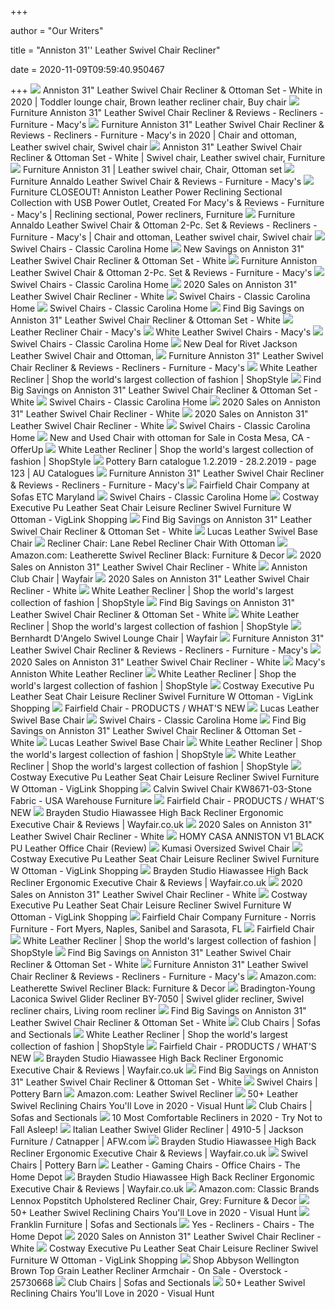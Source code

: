 +++
        
author = "Our Writers"
        
title = "Anniston 31'' Leather Swivel Chair Recliner"
        
date = 2020-11-09T09:59:40.950467
        
+++
[ ![](https://i.pinimg.com/originals/f3/d8/38/f3d8385c11ea0e497be3640955da2247.jpg)](https://i.pinimg.com/originals/f3/d8/38/f3d8385c11ea0e497be3640955da2247.jpg) Anniston 31" Leather Swivel Chair Recliner & Ottoman Set - White in 2020 |  Toddler lounge chair, Brown leather recliner chair, Buy chair
[ ![](https://slimages.macys.com/is/image/MCY/products/2/optimized/9141742_fpx.tif?op_sharpen=1&wid=500&hei=613&fit=fit,1&$filtersm$)](https://slimages.macys.com/is/image/MCY/products/2/optimized/9141742_fpx.tif?op_sharpen=1&wid=500&hei=613&fit=fit,1&$filtersm$) Furniture Anniston 31" Leather Swivel Chair Recliner & Reviews - Recliners  - Furniture - Macy's
[ ![](https://i.pinimg.com/236x/1f/bf/6e/1fbf6e5979c2e71d17ffd0f0342d38b0.jpg)](https://i.pinimg.com/236x/1f/bf/6e/1fbf6e5979c2e71d17ffd0f0342d38b0.jpg) Furniture Anniston 31" Leather Swivel Chair Recliner & Reviews - Recliners  - Furniture - Macy's in 2020 | Chair and ottoman, Leather swivel chair, Swivel  chair
[ ![](https://i.pinimg.com/474x/19/02/16/1902162b6ea0b7a090602c9dafbcfdc9.jpg)](https://i.pinimg.com/474x/19/02/16/1902162b6ea0b7a090602c9dafbcfdc9.jpg) Anniston 31" Leather Swivel Chair Recliner & Ottoman Set - White | Swivel  chair, Leather swivel chair, Furniture
[ ![](https://i.pinimg.com/564x/cf/80/35/cf8035f358df19d034cc66fe7446ffff.jpg)](https://i.pinimg.com/564x/cf/80/35/cf8035f358df19d034cc66fe7446ffff.jpg) Furniture Anniston 31 | Leather swivel chair, Chair, Ottoman set
[ ![](https://slimages.macys.com/is/image/MCY/products/4/optimized/3626204_fpx.tif?op_sharpen=1&wid=500&hei=613&fit=fit,1&$filtersm$)](https://slimages.macys.com/is/image/MCY/products/4/optimized/3626204_fpx.tif?op_sharpen=1&wid=500&hei=613&fit=fit,1&$filtersm$) Furniture Annaldo Leather Swivel Chair & Reviews - Furniture - Macy's
[ ![](https://i.pinimg.com/564x/eb/4b/da/eb4bdaca9c3448c82add983f523d83ec.jpg)](https://i.pinimg.com/564x/eb/4b/da/eb4bdaca9c3448c82add983f523d83ec.jpg) Furniture CLOSEOUT! Anniston Leather Power Reclining Sectional Collection  with USB Power Outlet, Created For Macy's & Reviews - Furniture - Macy's |  Reclining sectional, Power recliners, Furniture
[ ![](https://i.pinimg.com/originals/8c/d6/95/8cd695315fe94fb48be10448687a7b2f.jpg)](https://i.pinimg.com/originals/8c/d6/95/8cd695315fe94fb48be10448687a7b2f.jpg) Furniture Annaldo Leather Swivel Chair & Ottoman 2-Pc. Set & Reviews -  Recliners - Furniture - Macy's | Chair and ottoman, Leather swivel chair, Swivel  chair
[ ![](https://cdn.shopify.com/s/files/1/0249/1174/1002/products/Screen_Shot_2019-10-29_at_9.19.27_PM_580x@2x.png?v=1578072359)](https://cdn.shopify.com/s/files/1/0249/1174/1002/products/Screen_Shot_2019-10-29_at_9.19.27_PM_580x@2x.png?v=1578072359) Swivel Chairs - Classic Carolina Home
[ ![](https://images.prod.meredith.com/product/26627eb342269eb7d2410a24cbd191cc/1596794857503/m/faversham-31-leather-manual-swivel-glider-recliner)](https://images.prod.meredith.com/product/26627eb342269eb7d2410a24cbd191cc/1596794857503/m/faversham-31-leather-manual-swivel-glider-recliner) New Savings on Anniston 31" Leather Swivel Chair Recliner & Ottoman Set -  White
[ ![](https://slimages.macys.com/is/image/MCY/products/0/optimized/8921130_fpx.tif?op_sharpen=1&wid=500&hei=613&fit=fit,1&$filtersm$)](https://slimages.macys.com/is/image/MCY/products/0/optimized/8921130_fpx.tif?op_sharpen=1&wid=500&hei=613&fit=fit,1&$filtersm$) Furniture Anniston Leather Swivel Chair & Ottoman 2-Pc. Set & Reviews -  Furniture - Macy's
[ ![](https://cdn.shopify.com/s/files/1/0249/1174/1002/products/U7130-04-03_580x@2x.jpg?v=1603280790)](https://cdn.shopify.com/s/files/1/0249/1174/1002/products/U7130-04-03_580x@2x.jpg?v=1603280790) Swivel Chairs - Classic Carolina Home
[ ![](https://images.prod.meredith.com/product/b9461be0d06a3532e05c0b9abfe1f578/1596795014077/m/faversham-31-leather-manual-swivel-glider-recliner)](https://images.prod.meredith.com/product/b9461be0d06a3532e05c0b9abfe1f578/1596795014077/m/faversham-31-leather-manual-swivel-glider-recliner) 2020 Sales on Anniston 31" Leather Swivel Chair Recliner - White
[ ![](https://cdn.shopify.com/s/files/1/0249/1174/1002/products/U8058-04-05_580x@2x.jpg?v=1603280611)](https://cdn.shopify.com/s/files/1/0249/1174/1002/products/U8058-04-05_580x@2x.jpg?v=1603280611) Swivel Chairs - Classic Carolina Home
[ ![](https://cdn.shopify.com/s/files/1/0249/1174/1002/products/CGRY-010-519_PRM_1_2048x.jpg?v=1578671238)](https://cdn.shopify.com/s/files/1/0249/1174/1002/products/CGRY-010-519_PRM_1_2048x.jpg?v=1578671238) Swivel Chairs - Classic Carolina Home
[ ![](https://images.prod.meredith.com/product/33ae6d3658972cf205881176a23938be/1576931757878/m/empire-reclining-swivel-chair-and-ottoman-grey)](https://images.prod.meredith.com/product/33ae6d3658972cf205881176a23938be/1576931757878/m/empire-reclining-swivel-chair-and-ottoman-grey) Find Big Savings on Anniston 31" Leather Swivel Chair Recliner & Ottoman  Set - White
[ ![](https://slimages.macysassets.com/is/image/MCY/products/8/optimized/9757178_fpx.tif?$browse$&wid=224&fmt=jpeg)](https://slimages.macysassets.com/is/image/MCY/products/8/optimized/9757178_fpx.tif?$browse$&wid=224&fmt=jpeg) Leather Recliner Chair - Macy's
[ ![](https://slimages.macysassets.com/is/image/MCY/products/4/optimized/9766494_fpx.tif?$browse$&wid=224&fmt=jpeg)](https://slimages.macysassets.com/is/image/MCY/products/4/optimized/9766494_fpx.tif?$browse$&wid=224&fmt=jpeg) White Leather Swivel Chairs - Macy's
[ ![](https://cdn.shopify.com/s/files/1/0249/1174/1002/products/U7127-04-05_2048x.jpg?v=1593604958)](https://cdn.shopify.com/s/files/1/0249/1174/1002/products/U7127-04-05_2048x.jpg?v=1593604958) Swivel Chairs - Classic Carolina Home
[ ![](https://images.prod.meredith.com/product/679ef02b18c3d9d656ec144d68518e40/1591267893060/l/rivet-jackson-leather-swivel-chair-and-ottoman)](https://images.prod.meredith.com/product/679ef02b18c3d9d656ec144d68518e40/1591267893060/l/rivet-jackson-leather-swivel-chair-and-ottoman) New Deal for Rivet Jackson Leather Swivel Chair and Ottoman,
[ ![](https://slimages.macysassets.com/is/image/MCY/products/1/optimized/10453651_fpx.tif?bgc=255,255,255&wid=224&qlt=90,0&layer=comp&op_sharpen=0&resMode=bicub&op_usm=0.7,1.0,0.5,0&fmt=jpeg)](https://slimages.macysassets.com/is/image/MCY/products/1/optimized/10453651_fpx.tif?bgc=255,255,255&wid=224&qlt=90,0&layer=comp&op_sharpen=0&resMode=bicub&op_usm=0.7,1.0,0.5,0&fmt=jpeg) Furniture Anniston 31" Leather Swivel Chair Recliner & Reviews - Recliners  - Furniture - Macy's
[ ![](https://img.shopstyle-cdn.com/sim/ae/b7/aeb76382ade9f1eab93a23b357d257d9_xlarge/fairfield-genuine-leather-swivel-recliner-omnia-leather-body-fabric-guanaco-dark-brown-nailhead-detail-medium-tuscan-touching-reclining-type-powe.jpg)](https://img.shopstyle-cdn.com/sim/ae/b7/aeb76382ade9f1eab93a23b357d257d9_xlarge/fairfield-genuine-leather-swivel-recliner-omnia-leather-body-fabric-guanaco-dark-brown-nailhead-detail-medium-tuscan-touching-reclining-type-powe.jpg) White Leather Recliner | Shop the world's largest collection of fashion |  ShopStyle
[ ![](https://images.prod.meredith.com/product/fbf0100baf7ab4ab2e9fbe3f0b148e87/1598004410631/m/oslo-leather-swivel-recliner-and-ottoman-set-in-black)](https://images.prod.meredith.com/product/fbf0100baf7ab4ab2e9fbe3f0b148e87/1598004410631/m/oslo-leather-swivel-recliner-and-ottoman-set-in-black) Find Big Savings on Anniston 31" Leather Swivel Chair Recliner & Ottoman  Set - White
[ ![](https://cdn.shopify.com/s/files/1/0249/1174/1002/products/s239966557246750173_p3335_i4_w600_2048x.jpg?v=1578064297)](https://cdn.shopify.com/s/files/1/0249/1174/1002/products/s239966557246750173_p3335_i4_w600_2048x.jpg?v=1578064297) Swivel Chairs - Classic Carolina Home
[ ![](https://images.prod.meredith.com/product/a0fb69d95159cba2b60db328143f6435/1596794986802/m/faversham-31-leather-manual-swivel-glider-recliner)](https://images.prod.meredith.com/product/a0fb69d95159cba2b60db328143f6435/1596794986802/m/faversham-31-leather-manual-swivel-glider-recliner) 2020 Sales on Anniston 31" Leather Swivel Chair Recliner - White
[ ![](https://images.prod.meredith.com/product/98ef54728b0e00112718380ec9a93aa8/1596794978188/m/faversham-31-leather-manual-swivel-glider-recliner)](https://images.prod.meredith.com/product/98ef54728b0e00112718380ec9a93aa8/1596794978188/m/faversham-31-leather-manual-swivel-glider-recliner) 2020 Sales on Anniston 31" Leather Swivel Chair Recliner - White
[ ![](https://cdn.shopify.com/s/files/1/0249/1174/1002/products/AT9605-SKF_3_4_2048x.png?v=1578084444)](https://cdn.shopify.com/s/files/1/0249/1174/1002/products/AT9605-SKF_3_4_2048x.png?v=1578084444) Swivel Chairs - Classic Carolina Home
[ ![](https://images.offerup.com/TjMqx2RsiEHr35WruRudbVNrPXQ=/300x400/3d2e/3d2e69ed86aa4f92a97e493aa9f775eb.jpg)](https://images.offerup.com/TjMqx2RsiEHr35WruRudbVNrPXQ=/300x400/3d2e/3d2e69ed86aa4f92a97e493aa9f775eb.jpg) New and Used Chair with ottoman for Sale in Costa Mesa, CA - OfferUp
[ ![](https://img.shopstyle-cdn.com/sim/67/ce/67ce899f009b139aa6a33aa3422ea481_xlarge/furniture-faversham-31-leather-manual-rocker-recliner.jpg)](https://img.shopstyle-cdn.com/sim/67/ce/67ce899f009b139aa6a33aa3422ea481_xlarge/furniture-faversham-31-leather-manual-rocker-recliner.jpg) White Leather Recliner | Shop the world's largest collection of fashion |  ShopStyle
[ ![](https://au-catalogues.com/public/gimg/4/6/2/3/9/5/462395-900-100000.jpg)](https://au-catalogues.com/public/gimg/4/6/2/3/9/5/462395-900-100000.jpg) Pottery Barn catalogue 1.2.2019 - 28.2.2019 - page 123 | AU Catalogues
[ ![](https://slimages.macysassets.com/is/image/MCY/products/9/optimized/3633679_fpx.tif?bgc=255,255,255&wid=224&qlt=90,0&layer=comp&op_sharpen=0&resMode=bicub&op_usm=0.7,1.0,0.5,0&fmt=jpeg)](https://slimages.macysassets.com/is/image/MCY/products/9/optimized/3633679_fpx.tif?bgc=255,255,255&wid=224&qlt=90,0&layer=comp&op_sharpen=0&resMode=bicub&op_usm=0.7,1.0,0.5,0&fmt=jpeg) Furniture Anniston 31" Leather Swivel Chair Recliner & Reviews - Recliners  - Furniture - Macy's
[ ![](https://images2.imgix.net/p4dbimg/1110/images/1138-31.jpg?fit=fill&trim=color&trimcolor=FFFFFF&trimtol=5&bg=FFFFFF&w=384&h=288&fm=pjpg&auto=format)](https://images2.imgix.net/p4dbimg/1110/images/1138-31.jpg?fit=fill&trim=color&trimcolor=FFFFFF&trimtol=5&bg=FFFFFF&w=384&h=288&fm=pjpg&auto=format) Fairfield Chair Company at Sofas ETC Maryland
[ ![](https://cdn.shopify.com/s/files/1/0249/1174/1002/products/VBCN-003-061_PRM_1_2048x.jpg?v=1578671275)](https://cdn.shopify.com/s/files/1/0249/1174/1002/products/VBCN-003-061_PRM_1_2048x.jpg?v=1578671275) Swivel Chairs - Classic Carolina Home
[ ![](https://images.viglink.com/product/250x250/ashleyfurniture-scene7-com/397814c9aa569bda42877df291916a77ec2cca42.jpg?url=https%3A%2F%2Fashleyfurniture.scene7.com%2Fis%2Fimage%2FAshleyFurniture%2FB600000369-SW-KO)](https://images.viglink.com/product/250x250/ashleyfurniture-scene7-com/397814c9aa569bda42877df291916a77ec2cca42.jpg?url=https%3A%2F%2Fashleyfurniture.scene7.com%2Fis%2Fimage%2FAshleyFurniture%2FB600000369-SW-KO) Costway Executive Pu Leather Seat Chair Leisure Recliner Swivel Furniture W  Ottoman - VigLink Shopping
[ ![](https://images.prod.meredith.com/product/1eefbe7d606d039af0d9aceb3b37ee07/1576931614181/m/homcom-pu-leather-massage-swivel-recliner-chair-and-ottoman-with-bentwood-base-brown)](https://images.prod.meredith.com/product/1eefbe7d606d039af0d9aceb3b37ee07/1576931614181/m/homcom-pu-leather-massage-swivel-recliner-chair-and-ottoman-with-bentwood-base-brown) Find Big Savings on Anniston 31" Leather Swivel Chair Recliner & Ottoman  Set - White
[ ![](https://assets.weimgs.com/weimgs/rk/images/wcm/products/202040/0304/lucas-leather-swivel-base-chair-c.jpg)](https://assets.weimgs.com/weimgs/rk/images/wcm/products/202040/0304/lucas-leather-swivel-base-chair-c.jpg) Lucas Leather Swivel Base Chair
[ ![](https://arnavutkremtr.info/wp-content/uploads/2018/09/lane-leather-recliner-with-nailhead-trim-warranty-furniture-rebel-and-ottoman-reclining-chair-beauty-home-improve-728x447.jpg)](https://arnavutkremtr.info/wp-content/uploads/2018/09/lane-leather-recliner-with-nailhead-trim-warranty-furniture-rebel-and-ottoman-reclining-chair-beauty-home-improve-728x447.jpg) Recliner Chair: Lane Rebel Recliner Chair With Ottoman
[ ![](https://images-na.ssl-images-amazon.com/images/I/71XL-ksJCAL._AC_SL1500_.jpg)](https://images-na.ssl-images-amazon.com/images/I/71XL-ksJCAL._AC_SL1500_.jpg) Amazon.com: Leatherette Swivel Recliner Black: Furniture & Decor
[ ![](https://images.prod.meredith.com/product/533bdc03889bf88df226f5c0ae067508/1576931965628/m/aspen-lenado-leather-power-swivel-recliner-chair)](https://images.prod.meredith.com/product/533bdc03889bf88df226f5c0ae067508/1576931965628/m/aspen-lenado-leather-power-swivel-recliner-chair) 2020 Sales on Anniston 31" Leather Swivel Chair Recliner - White
[ ![](https://secure.img1-fg.wfcdn.com/im/39757761/resize-h310-w310%5Ecompr-r85/7184/71846174/garren-club-chair.jpg)](https://secure.img1-fg.wfcdn.com/im/39757761/resize-h310-w310%5Ecompr-r85/7184/71846174/garren-club-chair.jpg) Anniston Club Chair | Wayfair
[ ![](https://images.prod.meredith.com/product/28e83d93cf547a6021a75fd00ab354f2/1577700200969/m/360-swivel-manual-leather-recliner-chair)](https://images.prod.meredith.com/product/28e83d93cf547a6021a75fd00ab354f2/1577700200969/m/360-swivel-manual-leather-recliner-chair) 2020 Sales on Anniston 31" Leather Swivel Chair Recliner - White
[ ![](https://img.shopstyle-cdn.com/sim/f4/ea/f4eabd51f21e89497f40a501c64486a3_xlarge/red-barrel-studioa-huttonsville-leather-manual-swivel-recliner-with-ottoman-red-barrel-studioa-fabric-white.jpg)](https://img.shopstyle-cdn.com/sim/f4/ea/f4eabd51f21e89497f40a501c64486a3_xlarge/red-barrel-studioa-huttonsville-leather-manual-swivel-recliner-with-ottoman-red-barrel-studioa-fabric-white.jpg) White Leather Recliner | Shop the world's largest collection of fashion |  ShopStyle
[ ![](https://images.prod.meredith.com/product/9bfb08a9007d9626a192d5efff9ba18e/1583402645478/m/bonded-leather-swivel-reclining-chair-with-ottoman-black)](https://images.prod.meredith.com/product/9bfb08a9007d9626a192d5efff9ba18e/1583402645478/m/bonded-leather-swivel-reclining-chair-with-ottoman-black) Find Big Savings on Anniston 31" Leather Swivel Chair Recliner & Ottoman  Set - White
[ ![](https://img.shopstyle-cdn.com/sim/df/02/df026d61a9b793eafb2c65942d77e636_xlarge/addison-leather-recliner-with-nailheads.jpg)](https://img.shopstyle-cdn.com/sim/df/02/df026d61a9b793eafb2c65942d77e636_xlarge/addison-leather-recliner-with-nailheads.jpg) White Leather Recliner | Shop the world's largest collection of fashion |  ShopStyle
[ ![](https://secure.img1-fg.wfcdn.com/im/08323842/compr-r85/1173/117379903/dangelo-swivel-lounge-chair.jpg)](https://secure.img1-fg.wfcdn.com/im/08323842/compr-r85/1173/117379903/dangelo-swivel-lounge-chair.jpg) Bernhardt D'Angelo Swivel Lounge Chair | Wayfair
[ ![](https://slimages.macysassets.com/is/image/MCY/products/4/optimized/3627844_fpx.tif?bgc=255,255,255&wid=224&qlt=90,0&layer=comp&op_sharpen=0&resMode=bicub&op_usm=0.7,1.0,0.5,0&fmt=jpeg)](https://slimages.macysassets.com/is/image/MCY/products/4/optimized/3627844_fpx.tif?bgc=255,255,255&wid=224&qlt=90,0&layer=comp&op_sharpen=0&resMode=bicub&op_usm=0.7,1.0,0.5,0&fmt=jpeg) Furniture Anniston 31" Leather Swivel Chair Recliner & Reviews - Recliners  - Furniture - Macy's
[ ![](https://images.prod.meredith.com/product/b222e6ca6488e35b7d24b555e68518d6/1577700236228/m/360-swivel-manual-leather-recliner-chair)](https://images.prod.meredith.com/product/b222e6ca6488e35b7d24b555e68518d6/1577700236228/m/360-swivel-manual-leather-recliner-chair) 2020 Sales on Anniston 31" Leather Swivel Chair Recliner - White
[ ![](https://www.homestead.com/~site/ecomm/media/image/395694/o)](https://www.homestead.com/~site/ecomm/media/image/395694/o) Macy's Anniston White Leather Recliner
[ ![](https://img.shopstyle-cdn.com/sim/a5/1e/a51e8b34a54b8ca75b9506d9ee48c296_xlarge/stellan-faux-leather-swivel-recliner-bradington-young-body-fabric-outsider-cloud-nailhead-detail-antique-7-16-inch-cushion-fill-premier-down.jpg)](https://img.shopstyle-cdn.com/sim/a5/1e/a51e8b34a54b8ca75b9506d9ee48c296_xlarge/stellan-faux-leather-swivel-recliner-bradington-young-body-fabric-outsider-cloud-nailhead-detail-antique-7-16-inch-cushion-fill-premier-down.jpg) White Leather Recliner | Shop the world's largest collection of fashion |  ShopStyle
[ ![](https://images.viglink.com/product/250x250/cdn-shopify-com/68a744d0d524314794f3a9530ac8d6160e5c2cdb.jpg?url=https%3A%2F%2Fcdn.shopify.com%2Fs%2Ffiles%2F1%2F1175%2F5656%2Fproducts%2FMOC-09M-BK-00.jpg%3Fv%3D1525425256)](https://images.viglink.com/product/250x250/cdn-shopify-com/68a744d0d524314794f3a9530ac8d6160e5c2cdb.jpg?url=https%3A%2F%2Fcdn.shopify.com%2Fs%2Ffiles%2F1%2F1175%2F5656%2Fproducts%2FMOC-09M-BK-00.jpg%3Fv%3D1525425256) Costway Executive Pu Leather Seat Chair Leisure Recliner Swivel Furniture W  Ottoman - VigLink Shopping
[ ![](https://www.fairfieldchair.com/assets/images/1/products/thumbnails/1452-01.jpg)](https://www.fairfieldchair.com/assets/images/1/products/thumbnails/1452-01.jpg) Fairfield Chair - PRODUCTS / WHAT'S NEW
[ ![](https://assets.weimgs.com/weimgs/rk/images/wcm/products/202040/0194/lucas-leather-swivel-base-chair-o.jpg)](https://assets.weimgs.com/weimgs/rk/images/wcm/products/202040/0194/lucas-leather-swivel-base-chair-o.jpg) Lucas Leather Swivel Base Chair
[ ![](https://cdn.shopify.com/s/files/1/0249/1174/1002/products/Newton-Swivel-Chair-scaled-e1574851517819_2048x.jpg?v=1594814964)](https://cdn.shopify.com/s/files/1/0249/1174/1002/products/Newton-Swivel-Chair-scaled-e1574851517819_2048x.jpg?v=1594814964) Swivel Chairs - Classic Carolina Home
[ ![](https://images.prod.meredith.com/product/b46dbed7c1475212c4fa2e76dfdbb5a1/1598004382764/m/oslo-leather-swivel-recliner-and-ottoman-set-in-cobblestone)](https://images.prod.meredith.com/product/b46dbed7c1475212c4fa2e76dfdbb5a1/1598004382764/m/oslo-leather-swivel-recliner-and-ottoman-set-in-cobblestone) Find Big Savings on Anniston 31" Leather Swivel Chair Recliner & Ottoman  Set - White
[ ![](https://assets.weimgs.com/weimgs/rk/images/wcm/products/202034/0007/img46c.jpg)](https://assets.weimgs.com/weimgs/rk/images/wcm/products/202034/0007/img46c.jpg) Lucas Leather Swivel Base Chair
[ ![](https://img.shopstyle-cdn.com/sim/9c/0e/9c0e5052184f6d4821199f961b9452ab_xlarge/red-barrel-studioa-union-city-leather-manual-swivel-recliner-red-barrel-studioa-fabric-gray-genuine-leather.jpg)](https://img.shopstyle-cdn.com/sim/9c/0e/9c0e5052184f6d4821199f961b9452ab_xlarge/red-barrel-studioa-union-city-leather-manual-swivel-recliner-red-barrel-studioa-fabric-gray-genuine-leather.jpg) White Leather Recliner | Shop the world's largest collection of fashion |  ShopStyle
[ ![](https://img.shopstyle-cdn.com/sim/53/31/5331b89975e38facb49393628e8fc9a4_xlarge/yountville-leather-recliner.jpg)](https://img.shopstyle-cdn.com/sim/53/31/5331b89975e38facb49393628e8fc9a4_xlarge/yountville-leather-recliner.jpg) White Leather Recliner | Shop the world's largest collection of fashion |  ShopStyle
[ ![](https://images.viglink.com/product/250x250/cdn-shopify-com/631a9226e0b591743568c51c77ee62008335c00e.jpg?url=https%3A%2F%2Fcdn.shopify.com%2Fs%2Ffiles%2F1%2F1175%2F5656%2Fproducts%2F3_40fd81bc-0eee-4928-9cdf-b3ee38df28de.jpg%3Fv%3D1533878782)](https://images.viglink.com/product/250x250/cdn-shopify-com/631a9226e0b591743568c51c77ee62008335c00e.jpg?url=https%3A%2F%2Fcdn.shopify.com%2Fs%2Ffiles%2F1%2F1175%2F5656%2Fproducts%2F3_40fd81bc-0eee-4928-9cdf-b3ee38df28de.jpg%3Fv%3D1533878782) Costway Executive Pu Leather Seat Chair Leisure Recliner Swivel Furniture W  Ottoman - VigLink Shopping
[ ![](https://i2.wp.com/www.usawarehousefurniture.com/wp-content/uploads/2016/07/Calvin-Swivel-Chair-KW8671-03-Stone-Fabric.jpg?fit=555%2C651&ssl=1)](https://i2.wp.com/www.usawarehousefurniture.com/wp-content/uploads/2016/07/Calvin-Swivel-Chair-KW8671-03-Stone-Fabric.jpg?fit=555%2C651&ssl=1) Calvin Swivel Chair KW8671-03-Stone Fabric - USA Warehouse Furniture
[ ![](https://www.fairfieldchair.com/assets/images/1/products/thumbnails/6199-31.jpg)](https://www.fairfieldchair.com/assets/images/1/products/thumbnails/6199-31.jpg) Fairfield Chair - PRODUCTS / WHAT'S NEW
[ ![](https://secure.img1-fg.wfcdn.com/im/55118228/compr-r85/4835/48357894/hiawassee-high-back-recliner-ergonomic-executive-chair.jpg)](https://secure.img1-fg.wfcdn.com/im/55118228/compr-r85/4835/48357894/hiawassee-high-back-recliner-ergonomic-executive-chair.jpg) Brayden Studio Hiawassee High Back Recliner Ergonomic Executive Chair &  Reviews | Wayfair.co.uk
[ ![](https://images.prod.meredith.com/product/fed629f8653b08601795d6cea922b25e/1576933114255/m/leather-upholstered-swivel-glider-reclining-chair-black)](https://images.prod.meredith.com/product/fed629f8653b08601795d6cea922b25e/1576933114255/m/leather-upholstered-swivel-glider-reclining-chair-black) 2020 Sales on Anniston 31" Leather Swivel Chair Recliner - White
[ ![](https://www.originalvideoreviews.com/wp-content/uploads/2019/10/HOMY-CASA-PU-Leather-Office-Chair-Thumbnail.jpg)](https://www.originalvideoreviews.com/wp-content/uploads/2019/10/HOMY-CASA-PU-Leather-Office-Chair-Thumbnail.jpg) HOMY CASA ANNISTON V1 BLACK PU Leather Office Chair (Review)
[ ![](http://www.adjustableswivelchair.com/images/kumasi-oversized-swivel-chair.jpg)](http://www.adjustableswivelchair.com/images/kumasi-oversized-swivel-chair.jpg) Kumasi Oversized Swivel Chair
[ ![](https://images.viglink.com/product/250x250/cdn-shopify-com/7027a1197d3b19169327aa500543121929d507d8.jpg?url=https%3A%2F%2Fcdn.shopify.com%2Fs%2Ffiles%2F1%2F1175%2F5656%2Fproducts%2Fgardeon_bc9357ff-7fd8-4063-beaf-9cd80283eb68.jpg%3Fv%3D1571756746)](https://images.viglink.com/product/250x250/cdn-shopify-com/7027a1197d3b19169327aa500543121929d507d8.jpg?url=https%3A%2F%2Fcdn.shopify.com%2Fs%2Ffiles%2F1%2F1175%2F5656%2Fproducts%2Fgardeon_bc9357ff-7fd8-4063-beaf-9cd80283eb68.jpg%3Fv%3D1571756746) Costway Executive Pu Leather Seat Chair Leisure Recliner Swivel Furniture W  Ottoman - VigLink Shopping
[ ![](https://secure.img1-fg.wfcdn.com/im/84839722/resize-h800-w800%5Ecompr-r85/4830/48303766/Hiawassee+High+Back+Recliner+Ergonomic+Executive+Chair.jpg)](https://secure.img1-fg.wfcdn.com/im/84839722/resize-h800-w800%5Ecompr-r85/4830/48303766/Hiawassee+High+Back+Recliner+Ergonomic+Executive+Chair.jpg) Brayden Studio Hiawassee High Back Recliner Ergonomic Executive Chair &  Reviews | Wayfair.co.uk
[ ![](https://images.prod.meredith.com/product/937139f162a240c0dcb15844ba65a519/1576932404145/m/swivel-recliner-chair-in-black-faux-leather)](https://images.prod.meredith.com/product/937139f162a240c0dcb15844ba65a519/1576932404145/m/swivel-recliner-chair-in-black-faux-leather) 2020 Sales on Anniston 31" Leather Swivel Chair Recliner - White
[ ![](https://images.viglink.com/product/250x250/cdn-shopify-com/4ac6fb23194ea4fdf03dd2cdf6f8048b64da6800.jpg?url=https%3A%2F%2Fcdn.shopify.com%2Fs%2Ffiles%2F1%2F1175%2F5656%2Fproducts%2Fchair2_e7683dca-7f10-41a0-a569-cffd934e97d9.jpg%3Fv%3D1595836813)](https://images.viglink.com/product/250x250/cdn-shopify-com/4ac6fb23194ea4fdf03dd2cdf6f8048b64da6800.jpg?url=https%3A%2F%2Fcdn.shopify.com%2Fs%2Ffiles%2F1%2F1175%2F5656%2Fproducts%2Fchair2_e7683dca-7f10-41a0-a569-cffd934e97d9.jpg%3Fv%3D1595836813) Costway Executive Pu Leather Seat Chair Leisure Recliner Swivel Furniture W  Ottoman - VigLink Shopping
[ ![](https://images2.imgix.net/p4dbimg/1110/images/6121-31.jpg?fit=fill&trim=color&trimcolor=FFFFFF&trimtol=5&bg=FFFFFF&w=384&h=288&fm=pjpg&auto=format)](https://images2.imgix.net/p4dbimg/1110/images/6121-31.jpg?fit=fill&trim=color&trimcolor=FFFFFF&trimtol=5&bg=FFFFFF&w=384&h=288&fm=pjpg&auto=format) Fairfield Chair Company Furniture - Norris Furniture - Fort Myers, Naples,  Sanibel and Sarasota, FL
[ ![](https://www.fairfieldchair.com/assets/images/1/products/thumbnails/2725-31.jpg)](https://www.fairfieldchair.com/assets/images/1/products/thumbnails/2725-31.jpg) Fairfield Chair
[ ![](https://img.shopstyle-cdn.com/sim/55/b8/55b8c6721ab192a57d723de905c61d9e_xlarge/finkelstein-manual-swivel-recliner-with-ottoman-orren-ellis-upholstery-color-white.jpg)](https://img.shopstyle-cdn.com/sim/55/b8/55b8c6721ab192a57d723de905c61d9e_xlarge/finkelstein-manual-swivel-recliner-with-ottoman-orren-ellis-upholstery-color-white.jpg) White Leather Recliner | Shop the world's largest collection of fashion |  ShopStyle
[ ![](https://images.prod.meredith.com/product/6c49c36c79cc120ebcf74df476767153/1584266711045/m/thyme-black-leather-mahogany-swivel-recliner-and-ottoman-set-black)](https://images.prod.meredith.com/product/6c49c36c79cc120ebcf74df476767153/1584266711045/m/thyme-black-leather-mahogany-swivel-recliner-and-ottoman-set-black) Find Big Savings on Anniston 31" Leather Swivel Chair Recliner & Ottoman  Set - White
[ ![](https://slimages.macysassets.com/is/image/MCY/products/8/optimized/12641638_fpx.tif?bgc=255,255,255&wid=224&qlt=90,0&layer=comp&op_sharpen=0&resMode=bicub&op_usm=0.7,1.0,0.5,0&fmt=jpeg)](https://slimages.macysassets.com/is/image/MCY/products/8/optimized/12641638_fpx.tif?bgc=255,255,255&wid=224&qlt=90,0&layer=comp&op_sharpen=0&resMode=bicub&op_usm=0.7,1.0,0.5,0&fmt=jpeg) Furniture Anniston 31" Leather Swivel Chair Recliner & Reviews - Recliners  - Furniture - Macy's
[ ![](https://images-na.ssl-images-amazon.com/images/I/81VVAQ-GvqL._AC_SL1500_.jpg)](https://images-na.ssl-images-amazon.com/images/I/81VVAQ-GvqL._AC_SL1500_.jpg) Amazon.com: Leatherette Swivel Recliner Black: Furniture & Decor
[ ![](https://i.pinimg.com/originals/80/c7/18/80c718cb8fed59cab3f52ddc7742f3af.jpg)](https://i.pinimg.com/originals/80/c7/18/80c718cb8fed59cab3f52ddc7742f3af.jpg) Bradington-Young Laconica Swivel Glider Recliner BY-7050 | Swivel glider  recliner, Swivel recliner chairs, Living room recliner
[ ![](https://images.prod.meredith.com/product/f106420cfde27aa626c3af702c62d4a0/1576933025239/m/homcom-pu-leather-massage-swivel-recliner-chair-and-ottoman-with-bentwood-base-cream)](https://images.prod.meredith.com/product/f106420cfde27aa626c3af702c62d4a0/1576933025239/m/homcom-pu-leather-massage-swivel-recliner-chair-and-ottoman-with-bentwood-base-cream) Find Big Savings on Anniston 31" Leather Swivel Chair Recliner & Ottoman  Set - White
[ ![](https://cdn.sofasandsectionals.com/images/photos/141163.medium.?1592663299)](https://cdn.sofasandsectionals.com/images/photos/141163.medium.?1592663299) Club Chairs | Sofas and Sectionals
[ ![](https://img.shopstyle-cdn.com/sim/4b/ed/4bed539a1505a570acadb85813617f38_xlarge/anneri-manual-recliner-latitude-run-fabric-black-faux-leather.jpg)](https://img.shopstyle-cdn.com/sim/4b/ed/4bed539a1505a570acadb85813617f38_xlarge/anneri-manual-recliner-latitude-run-fabric-black-faux-leather.jpg) White Leather Recliner | Shop the world's largest collection of fashion |  ShopStyle
[ ![](https://www.fairfieldchair.com/assets/images/1/products/thumbnails/F498-01.jpg)](https://www.fairfieldchair.com/assets/images/1/products/thumbnails/F498-01.jpg) Fairfield Chair - PRODUCTS / WHAT'S NEW
[ ![](https://secure.img1-fg.wfcdn.com/im/96034193/resize-h800-w800%5Ecompr-r85/4830/48303770/Hiawassee+High+Back+Recliner+Ergonomic+Executive+Chair.jpg)](https://secure.img1-fg.wfcdn.com/im/96034193/resize-h800-w800%5Ecompr-r85/4830/48303770/Hiawassee+High+Back+Recliner+Ergonomic+Executive+Chair.jpg) Brayden Studio Hiawassee High Back Recliner Ergonomic Executive Chair &  Reviews | Wayfair.co.uk
[ ![](https://images.prod.meredith.com/product/882ec6eae383c747a787a2286c298891/1583402640932/m/bonded-leather-swivel-reclining-chair-with-ottoman-brown)](https://images.prod.meredith.com/product/882ec6eae383c747a787a2286c298891/1583402640932/m/bonded-leather-swivel-reclining-chair-with-ottoman-brown) Find Big Savings on Anniston 31" Leather Swivel Chair Recliner & Ottoman  Set - White
[ ![](https://assets.pbimgs.com/pbimgs/rk/images/dp/wcm/202042/0131/irving-roll-arm-leather-swivel-armchair-with-nailheads-j.jpg)](https://assets.pbimgs.com/pbimgs/rk/images/dp/wcm/202042/0131/irving-roll-arm-leather-swivel-armchair-with-nailheads-j.jpg) Swivel Chairs | Pottery Barn
[ ![](https://m.media-amazon.com/images/I/71UYjfHkyVL._AC_UY218_.jpg)](https://m.media-amazon.com/images/I/71UYjfHkyVL._AC_UY218_.jpg) Amazon.com: Leather Swivel Recliner
[ ![](https://visualhunt.com/photos/13/best-choice-products-leather-swivel-recliner-chair-with-footrest-stool-ottoman.jpg?s=wh2)](https://visualhunt.com/photos/13/best-choice-products-leather-swivel-recliner-chair-with-footrest-stool-ottoman.jpg?s=wh2) 50+ Leather Swivel Reclining Chairs You'll Love in 2020 - Visual Hunt
[ ![](https://cdn.sofasandsectionals.com/images/photos/91677.medium.jpg?1568316563)](https://cdn.sofasandsectionals.com/images/photos/91677.medium.jpg?1568316563) Club Chairs | Sofas and Sectionals
[ ![](https://www.betterhomeguides.com/wp-content/uploads/2019/02/Coaster-Weissman-Casual-Pillow-Padded-Glider-Recliner.jpg)](https://www.betterhomeguides.com/wp-content/uploads/2019/02/Coaster-Weissman-Casual-Pillow-Padded-Glider-Recliner.jpg) 10 Most Comfortable Recliners in 2020 - Try Not to Fall Asleep!
[ ![](https://images.afw.com/images/thumbs/0100430_0N0-491GR_8fb40.jpeg)](https://images.afw.com/images/thumbs/0100430_0N0-491GR_8fb40.jpeg) Italian Leather Swivel Glider Recliner | 4910-5 | Jackson Furniture /  Catnapper | AFW.com
[ ![](https://secure.img1-fg.wfcdn.com/im/23828398/resize-h800-w800%5Ecompr-r85/1174/117413862/Hiawassee+High+Back+Recliner+Ergonomic+Executive+Chair.jpg)](https://secure.img1-fg.wfcdn.com/im/23828398/resize-h800-w800%5Ecompr-r85/1174/117413862/Hiawassee+High+Back+Recliner+Ergonomic+Executive+Chair.jpg) Brayden Studio Hiawassee High Back Recliner Ergonomic Executive Chair &  Reviews | Wayfair.co.uk
[ ![](https://assets.pbimgs.com/pbimgs/rk/images/dp/wcm/202037/0280/wells-tufted-leather-swivel-armchair-j.jpg)](https://assets.pbimgs.com/pbimgs/rk/images/dp/wcm/202037/0280/wells-tufted-leather-swivel-armchair-j.jpg) Swivel Chairs | Pottery Barn
[ ![](https://images.homedepot-static.com/productImages/e4305dd5-6c30-449f-92ac-8d1f2e5d91e1/svn/black-furniturer-gaming-chairs-anniston-v1-black-64_400_compressed.jpg)](https://images.homedepot-static.com/productImages/e4305dd5-6c30-449f-92ac-8d1f2e5d91e1/svn/black-furniturer-gaming-chairs-anniston-v1-black-64_400_compressed.jpg) Leather - Gaming Chairs - Office Chairs - The Home Depot
[ ![](https://secure.img1-fg.wfcdn.com/im/84683280/resize-h800-w800%5Ecompr-r85/4830/48303771/Hiawassee+High+Back+Recliner+Ergonomic+Executive+Chair.jpg)](https://secure.img1-fg.wfcdn.com/im/84683280/resize-h800-w800%5Ecompr-r85/4830/48303771/Hiawassee+High+Back+Recliner+Ergonomic+Executive+Chair.jpg) Brayden Studio Hiawassee High Back Recliner Ergonomic Executive Chair &  Reviews | Wayfair.co.uk
[ ![](https://m.media-amazon.com/images/I/81+HOOZSZyL._AC_UL400_.jpg)](https://m.media-amazon.com/images/I/81+HOOZSZyL._AC_UL400_.jpg) Amazon.com: Classic Brands Lennox Popstitch Upholstered Recliner Chair,  Grey: Furniture & Decor
[ ![](https://visualhunt.com/photos/13/vintage-danish-reclining-leather-swivel-chair-set-1960s-2.jpg)](https://visualhunt.com/photos/13/vintage-danish-reclining-leather-swivel-chair-set-1960s-2.jpg) 50+ Leather Swivel Reclining Chairs You'll Love in 2020 - Visual Hunt
[ ![](https://cdn.sofasandsectionals.com/images/photos/87034.medium.jpg?1561069397)](https://cdn.sofasandsectionals.com/images/photos/87034.medium.jpg?1561069397) Franklin Furniture | Sofas and Sectionals
[ ![](https://images.homedepot-static.com/productImages/9ce5971d-a333-4fda-9720-d5f38ea1a45e/svn/black-noble-house-recliners-42126-64_400.jpg)](https://images.homedepot-static.com/productImages/9ce5971d-a333-4fda-9720-d5f38ea1a45e/svn/black-noble-house-recliners-42126-64_400.jpg) Yes - Recliners - Chairs - The Home Depot
[ ![](https://images.prod.meredith.com/content/281474979894421/615548)](https://images.prod.meredith.com/content/281474979894421/615548) 2020 Sales on Anniston 31" Leather Swivel Chair Recliner - White
[ ![](https://images.viglink.com/product/250x250/cdn-shopify-com/abddf97223f2542adcdf2d441cc378074bcd9d1d.jpg?url=https%3A%2F%2Fcdn.shopify.com%2Fs%2Ffiles%2F1%2F0011%2F1273%2F5803%2Fproducts%2FWebsite_XChair4_Save100_1024x1024_c61c2295-8b09-451a-9d36-b6cb5972c03a.jpg%3Fv%3D1596577744)](https://images.viglink.com/product/250x250/cdn-shopify-com/abddf97223f2542adcdf2d441cc378074bcd9d1d.jpg?url=https%3A%2F%2Fcdn.shopify.com%2Fs%2Ffiles%2F1%2F0011%2F1273%2F5803%2Fproducts%2FWebsite_XChair4_Save100_1024x1024_c61c2295-8b09-451a-9d36-b6cb5972c03a.jpg%3Fv%3D1596577744) Costway Executive Pu Leather Seat Chair Leisure Recliner Swivel Furniture W  Ottoman - VigLink Shopping
[ ![](https://ak1.ostkcdn.com/images/products/is/images/direct/adc8f0892dcccaad428a006d5573e01cc92eb6e5/Abbyson-Wellington-Brown-Top-Grain-Leather-Recliner-Armchair.jpg)](https://ak1.ostkcdn.com/images/products/is/images/direct/adc8f0892dcccaad428a006d5573e01cc92eb6e5/Abbyson-Wellington-Brown-Top-Grain-Leather-Recliner-Armchair.jpg) Shop Abbyson Wellington Brown Top Grain Leather Recliner Armchair - On Sale  - Overstock - 25730668
[ ![](https://cdn.sofasandsectionals.com/images/photos/143136.medium.?1598898959)](https://cdn.sofasandsectionals.com/images/photos/143136.medium.?1598898959) Club Chairs | Sofas and Sectionals
[ ![](https://visualhunt.com/photos/12/melanie-leather-manual-swivel-recliner-with-ottoman.jpg)](https://visualhunt.com/photos/12/melanie-leather-manual-swivel-recliner-with-ottoman.jpg) 50+ Leather Swivel Reclining Chairs You'll Love in 2020 - Visual Hunt
